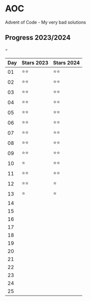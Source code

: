 # AOC
Advent of Code - My very bad solutions


## Progress 2023/2024


`⭐`

| Day | Stars 2023 | Stars 2024
| --- | ----- | ----- |
| 01  | ⭐⭐  | ⭐⭐  |
| 02  | ⭐⭐  | ⭐⭐  |
| 03  | ⭐⭐  | ⭐⭐  |
| 04  | ⭐⭐  | ⭐⭐  |
| 05  | ⭐⭐  | ⭐⭐  |
| 06  | ⭐⭐  | ⭐⭐  |
| 07  | ⭐⭐  | ⭐⭐  |
| 08  | ⭐⭐  | ⭐⭐  |
| 09  | ⭐⭐  | ⭐⭐  |
| 10  | ⭐    | ⭐⭐  |
| 11  | ⭐⭐  | ⭐⭐  |
| 12  | ⭐⭐  | ⭐    |
| 13  | ⭐    | ⭐    |
| 14  |       |
| 15  |       |
| 16  |       |
| 17  |       |
| 18  |       |
| 19  |       |
| 20  |       |
| 21  |       |
| 22  |       |
| 23  |       |
| 24  |       |
| 25  |       |

